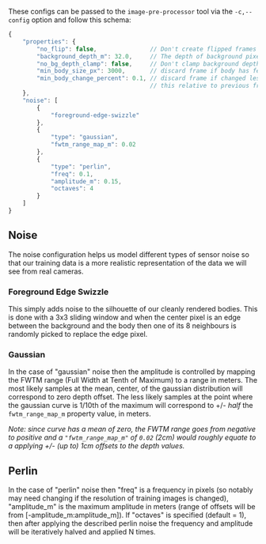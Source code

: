 These configs can be passed to the `image-pre-processor` tool via the
`-c,--config` option and follow this schema:

```javascript
{
    "properties": {
        "no_flip": false,               // Don't create flipped frames
        "background_depth_m": 32.0,     // The depth of background pixels
        "no_bg_depth_clamp": false,     // Don't clamp background depth to background_depth_m
        "min_body_size_px": 3000,       // discard frame if body has fewer pixels
        "min_body_change_percent": 0.1, // discard frame if changed less than
                                        // this relative to previous frame
    },
    "noise": [
        {
            "foreground-edge-swizzle"
        },
        {
            "type": "gaussian",
            "fwtm_range_map_m": 0.02
        },
        {
            "type": "perlin",
            "freq": 0.1,
            "amplitude_m": 0.15,
            "octaves": 4
        }
    ]
}
```

## Noise

The noise configuration helps us model different types of sensor noise so that
our training data is a more realistic representation of the data we will see
from real cameras.

### Foreground Edge Swizzle

This simply adds noise to the silhouette of our cleanly rendered bodies. This
is done with a 3x3 sliding window and when the center pixel is an edge between
the background and the body then one of its 8 neighbours is randomly picked to
replace the edge pixel.

### Gaussian

In the case of "gaussian" noise then the amplitude is controlled by mapping
the FWTM range (Full Width at Tenth of Maximum) to a range in meters. The most
likely samples at the mean, center, of the gaussian distribution will correspond
to zero depth offset. The less likely samples at the point where the gaussian
curve is 1/10th of the maximum will correspond to +/- *half* the `fwtm_range_map_m`
property value, in meters. 

_Note: since curve has a mean of zero, the FWTM range goes from negative to
positive and a `"fwtm_range_map_m"` of `0.02` (2cm) would roughly equate to a
applying +/- (up to) 1cm offsets to the depth values._

## Perlin

In the case of "perlin" noise then "freq" is a frequency in pixels (so notably
may need changing if the resolution of training images is changed), "amplitude_m"
is the maximum amplitude in meters (range of offsets will be from
[-amplitude_m:amplitude_m]). If "octaves" is specified (default = 1), then
after applying the described perlin noise the frequency and amplitude will
be iteratively halved and applied N times.
